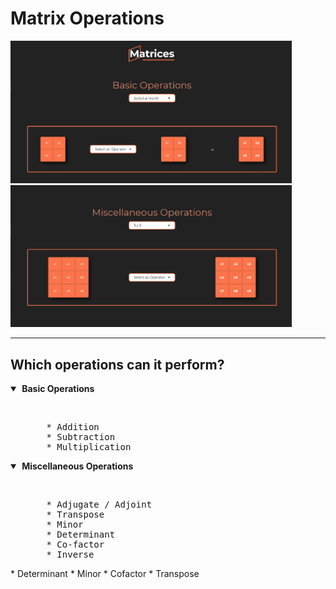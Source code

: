 # Matrix Operations

<img src="assets/Screenshot (487).png" width="450"> <img src="assets/Screenshot (489).png" width="450">

---

## Which operations can it perform?

<details open>
  <summary><strong>&nbsp;Basic Operations</strong></summary>
  <ul>
    <br>
    <pre>
    * Addition
    * Subtraction
    * Multiplication</pre>
  </ul>
 </details>
 <details open>
  <summary><strong>&nbsp;Miscellaneous Operations</strong></summary>
  <ul>
    <br>
    <pre>
    * Adjugate / Adjoint
    * Transpose
    * Minor
    * Determinant
    * Co-factor
    * Inverse</pre>
  </ul>
 </details>
* Determinant
* Minor
* Cofactor
* Transpose
